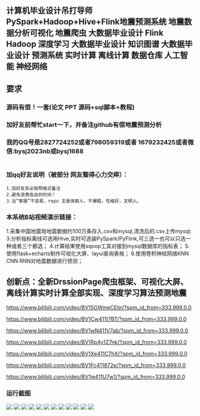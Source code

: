 ## 计算机毕业设计吊打导师PySpark+Hadoop+Hive+Flink地震预测系统 地震数据分析可视化 地震爬虫 大数据毕业设计 Flink Hadoop 深度学习 大数据毕业设计 知识图谱 大数据毕业设计 预测系统 实时计算 离线计算 数据仓库 人工智能 神经网络

## 要求
### 源码有偿！一套(论文 PPT 源码+sql脚本+教程)

### 
### 加好友前帮忙start一下，并备注github有偿地震预测分析
### 我的QQ号是2827724252或者798059319或者 1679232425或者微信:bysj2023nb或bysj1688

# 

### 加qq好友说明（被部分 网友整得心力交瘁）：
    1.加好友务必按照格式备注
    2.避免浪费各自的时间！
    3.当“客服”不容易，repo 主是体面人，不爆粗，性格好，文明人。

### 本系统B站视频演示链接：

1.采集中国地震局地震数据约100万条存入.csv和mysql,清洗后的.csv上传mysql;
3.分析指标离线可选用Hive,实时可选装PySpark/PyFlink,可三选一也可以只选一种或者三个都选；
4.计算结果使用sqoop工具对接到mysql数据库的指标表；
5.使用flask+echarts制作可视化大屏、layui查询表格；
6.使用卷积神经网络KNN CNN RNN对地震数据进行预测；

## 创新点：全新DrssionPage爬虫框架、可视化大屏、离线计算实时计算全部实现、深度学习算法预测地震

https://www.bilibili.com/video/BV15GWmeCEbr/?spm_id_from=333.999.0.0

https://www.bilibili.com/video/BV1Cw411t7BT/?spm_id_from=333.999.0.0

https://www.bilibili.com/video/BV1wN411V7ab/?spm_id_from=333.999.0.0

https://www.bilibili.com/video/BV1Rp4y1Z7nk/?spm_id_from=333.999.0.0

https://www.bilibili.com/video/BV1Xe411C7hX/?spm_id_from=333.999.0.0

https://www.bilibili.com/video/BV1Fc411872e/?spm_id_from=333.999.0.0

https://www.bilibili.com/video/BV1je411U7w1/?spm_id_from=333.999.0.0

### 运行截图
![](0.png)
![](7.png)
![](5.png)
![](6.png)
![](1.png)
![](2.png)
![](3.png)
![](4.png)
![](8.png)
![](9.png)
![](10.png)
![](11.png)







































